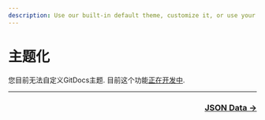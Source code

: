 ```yaml
---
description: Use our built-in default theme, customize it, or use your own theme.
---
```

# 主题化

您目前无法自定义GitDocs主题. 目前这个功能[正在开发中](https://github.com/timberio/gitdocs/issues/83). 

* * *

<div align="right">
  <h3><a href="/json-data">JSON Data →</a></h3>
</div>
